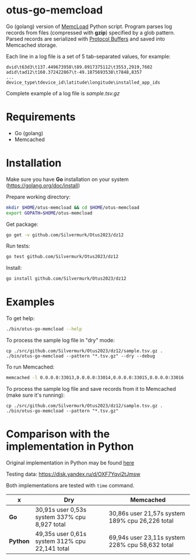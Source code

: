 # otus-go-memcload
Go (golang) version of
[MemcLoad](https://github.com/Silvermurk/Otus2023/dz12) Python script. Program parses log records from files (compressed with **gzip**) specified by a glob pattern. Parsed records are serialized with [Protocol Buffers](https://developers.google.com/protocol-buffers/docs/overview) and saved into Memcached storage.

Each line in a log file is a set of 5 tab-separated values, for example:
```
dvid\t63d3\t137.449673958\t89.8917375112\t3553,2919,7602
adid\tad12\t160.372422867\t-49.1875693538\t7848,8357
...
device_type\tdevice_id\latitude\longitude\installed_app_ids
```

Complete example of a log file is *sample.tsv.gz*

# Requirements
* Go (golang)
* Memcached

# Installation
Make sure you have **Go** installation on your system 
(https://golang.org/doc/install)

Prepare working directory:
```bash
mkdir $HOME/otus-memcload && cd $HOME/otus-memcload
export GOPATH=$HOME/otus-memcload
```

Get package:
```bash
go get -v github.com/Silvermurk/Otus2023/dz12
```

Run tests:
```bash
go test github.com/Silvermurk/Otus2023/dz12
```

Install:
```bash
go install github.com/Silvermurk/Otus2023/dz12
```

# Examples

To get help:
```bash
./bin/otus-go-memcload --help
```

To process the sample log file in "dry" mode:
```
cp ./src/github.com/Silvermurk/Otus2023/dz12/sample.tsv.gz .
./bin/otus-go-memcload --pattern "*.tsv.gz" --dry --debug
```

To run Memcached:
```bash
memcached -l 0.0.0.0:33013,0.0.0.0:33014,0.0.0.0:33015,0.0.0.0:33016
```

To process the sample log file and save records from it to Memcached (make sure it's running):
```
cp ./src/github.com/Silvermurk/Otus2023/dz12/sample.tsv.gz .
./bin/otus-go-memcload --pattern "*.tsv.gz"
```

# Comparison with the implementation in Python
Original implementation in Python may be found [here](https://github.com/Silvermurk/Otus2023/dz12)

Testing data: https://disk.yandex.ru/d/OXF7Yqvi2tJmsw

Both implementations are tested with `time` command.

x | Dry                                            | Memcached
--- |------------------------------------------------| ---
**Go** | 30,91s user 0,53s system 337% cpu 8,927 total  | 30,86s user 21,57s system 189% cpu 26,226 total
**Python** | 49,35s user 0,61s system 312% cpu 22,141 total | 69,94s user 23,11s system 228% cpu 58,632 total
